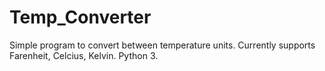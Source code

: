 # Temp_Converter
Simple program to convert between temperature units. Currently supports Farenheit, Celcius, Kelvin. Python 3. 
